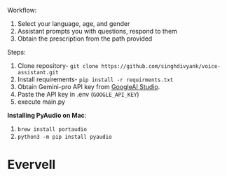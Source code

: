 Workflow:

1. Select your language, age, and gender
2. Assistant prompts you with questions, respond to them
3. Obtain the prescription from the path provided

Steps:

1. Clone repository- `git clone https://github.com/singhdivyank/voice-assistant.git`
2. Install requirements- `pip install -r requirments.txt`
3. Obtain Gemini-pro API key from [GoogleAI Studio](https://ai.google.dev/).
4. Paste the API key in .env (`GOOGLE_API_KEY`)
5. execute main.py

**Installing PyAudio on Mac**:
1. `brew install portaudio`
2. `python3 -m pip install pyaudio`
# Evervell
